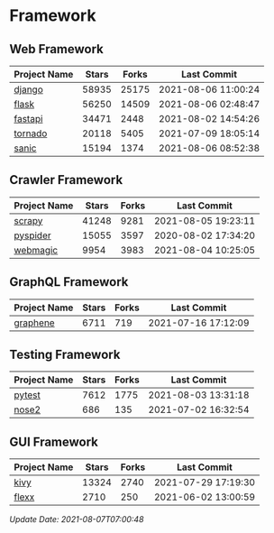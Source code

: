# Framework

## Web Framework
| Project Name | Stars | Forks | Last Commit |
| ------------ | ----- | ----- | ----------- |
| [django](https://github.com/django/django) | 58935 | 25175 | 2021-08-06 11:00:24 |
| [flask](https://github.com/pallets/flask) | 56250 | 14509 | 2021-08-06 02:48:47 |
| [fastapi](https://github.com/tiangolo/fastapi) | 34471 | 2448 | 2021-08-02 14:54:26 |
| [tornado](https://github.com/tornadoweb/tornado) | 20118 | 5405 | 2021-07-09 18:05:14 |
| [sanic](https://github.com/sanic-org/sanic) | 15194 | 1374 | 2021-08-06 08:52:38 |

## Crawler Framework
| Project Name | Stars | Forks | Last Commit |
| ------------ | ----- | ----- | ----------- |
| [scrapy](https://github.com/scrapy/scrapy) | 41248 | 9281 | 2021-08-05 19:23:11 |
| [pyspider](https://github.com/binux/pyspider) | 15055 | 3597 | 2020-08-02 17:34:20 |
| [webmagic](https://github.com/code4craft/webmagic) | 9954 | 3983 | 2021-08-04 10:25:05 |

## GraphQL Framework
| Project Name | Stars | Forks | Last Commit |
| ------------ | ----- | ----- | ----------- |
| [graphene](https://github.com/graphql-python/graphene) | 6711 | 719 | 2021-07-16 17:12:09 |

## Testing Framework
| Project Name | Stars | Forks | Last Commit |
| ------------ | ----- | ----- | ----------- |
| [pytest](https://github.com/pytest-dev/pytest) | 7612 | 1775 | 2021-08-03 13:31:18 |
| [nose2](https://github.com/nose-devs/nose2) | 686 | 135 | 2021-07-02 16:32:54 |

## GUI Framework
| Project Name | Stars | Forks | Last Commit |
| ------------ | ----- | ----- | ----------- |
| [kivy](https://github.com/kivy/kivy) | 13324 | 2740 | 2021-07-29 17:19:30 |
| [flexx](https://github.com/flexxui/flexx) | 2710 | 250 | 2021-06-02 13:00:59 |

*Update Date: 2021-08-07T07:00:48*